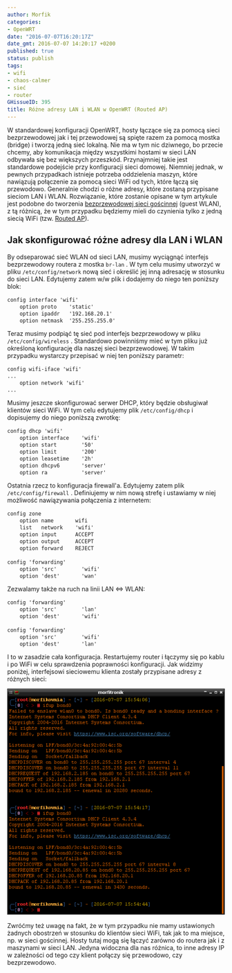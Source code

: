 ```yaml
---
author: Morfik
categories:
- OpenWRT
date: "2016-07-07T16:20:17Z"
date_gmt: 2016-07-07 14:20:17 +0200
published: true
status: publish
tags:
- wifi
- chaos-calmer
- sieć
- router
GHissueID: 395
title: Różne adresy LAN i WLAN w OpenWRT (Routed AP)
---
```


W standardowej konfiguracji OpenWRT, hosty łączące się za pomocą sieci bezprzewodowej jak i tej
przewodowej są spięte razem za pomocą mostka (bridge) i tworzą jedną sieć lokalną. Nie ma w tym nic
dziwnego, bo przecie chcemy, aby komunikacja między wszystkimi hostami w sieci LAN odbywała się bez
większych przeszkód. Przynajmniej takie jest standardowe podejście przy konfiguracji sieci domowej.
Niemniej jednak, w pewnych przypadkach istnieje potrzeba oddzielenia maszyn, które nawiązują
połączenie za pomocą sieci WiFi od tych, które łączą się przewodowo. Generalnie chodzi o różne
adresy, które zostaną przypisane sieciom LAN i WLAN. Rozwiązanie, które zostanie opisane w tym
artykule jest podobne do tworzenia [bezprzewodowej sieci
gościnnej](/post/bezprzewodowa-siec-goscinna-guest-wlan/) (guest WLAN), z tą
różnicą, że w tym przypadku będziemy mieli do czynienia tylko z jedną siecią WiFi (tzw. [Routed
AP](https://wiki.openwrt.org/doc/recipes/routedap)).

<!--more-->
## Jak skonfigurować różne adresy dla LAN i WLAN

By odseparować sieć WLAN od sieci LAN, musimy wyciągnąć interfejs bezprzewodowy routera z mostka
`br-lan` . W tym celu musimy utworzyć w pliku `/etc/config/network` nową sieć i określić jej inną
adresację w stosunku do sieci LAN. Edytujemy zatem w/w plik i dodajemy do niego ten poniższy blok:

    config interface 'wifi'
        option proto    'static'
        option ipaddr   '192.168.20.1'
        option netmask  '255.255.255.0'

Teraz musimy podpiąć tę sieć pod interfejs bezprzewodowy w pliku `/etc/config/wireless` .
Standardowo powinniśmy mieć w tym pliku już określoną konfigurację dla naszej sieci bezprzewodowej.
W takim przypadku wystarczy przepisać w niej ten poniższy parametr:

    config wifi-iface 'wifi'
    ...
        option network 'wifi'
    ...

Musimy jeszcze skonfigurować serwer DHCP, który będzie obsługiwał klientów sieci WiFi. W tym celu
edytujemy plik `/etc/config/dhcp` i dopisujemy do niego poniższą zwrotkę:

    config dhcp 'wifi'
        option interface    'wifi'
        option start        '50'
        option limit        '200'
        option leasetime    '2h'
        option dhcpv6       'server'
        option ra           'server'

Ostatnia rzecz to konfiguracja firewall'a. Edytujemy zatem plik `/etc/config/firewall` . Definiujemy
w nim nową strefę i ustawiamy w niej możliwość nawiązywania połączenia z internetem:

    config zone
        option name       wifi
        list   network    'wifi'
        option input      ACCEPT
        option output     ACCEPT
        option forward    REJECT

    config 'forwarding'
        option 'src'        'wifi'
        option 'dest'       'wan'

Zezwalamy także na ruch na linii LAN <=> WLAN:

    config 'forwarding'
        option 'src'        'lan'
        option 'dest'       'wifi'

    config 'forwarding'
        option 'src'        'wifi'
        option 'dest'       'lan'

I to w zasadzie cała konfiguracja. Restartujemy router i łączymy się po kablu i po WiFi w celu
sprawdzenia poprawności konfiguracji. Jak widzimy poniżej, interfejsowi sieciowemu klienta zostały
przypisane adresy z różnych sieci:

![](/img/2016/07/1.rozne-adresy-lan-wlan-router-openwrt-routed-ap.png#huge)

Zwróćmy też uwagę na fakt, że w tym przypadku nie mamy ustawionych żadnych obostrzeń w stosunku do
klientów sieci WiFi, tak jak to ma miejsce, np. w sieci gościnnej. Hosty tutaj mogą się łączyć
zarówno do routera jak i z maszynami w sieci LAN. Jedyna widoczna dla nas różnica, to inne adresy
IP w zależności od tego czy klient połączy się przewodowo, czy bezprzewodowo.
